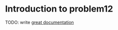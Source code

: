 # Introduction to problem12

TODO: write [great documentation](http://jacobian.org/writing/what-to-write/)
